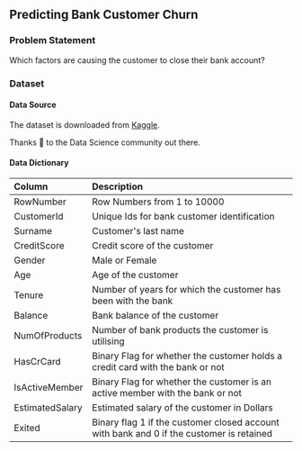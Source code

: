 ## Predicting Bank Customer Churn

### Problem Statement
Which factors are causing the customer to close their bank account?

### Dataset

#### Data Source
The dataset is downloaded from [Kaggle](https://www.kaggle.com/shrutimechlearn/churn-modelling).

Thanks :slightly_smiling_face: to the Data Science community out there.

#### Data Dictionary

| Column          | Description                                                                              |
|:----------------|:-----------------------------------------------------------------------------------------|
| RowNumber       | Row Numbers from 1 to 10000                                                              |
| CustomerId      | Unique Ids for bank customer identification                                              |
| Surname         | Customer's last name                                                                     |
| CreditScore     | Credit score of the customer                                                             |
| Gender          | Male or Female                                                                           |
| Age             | Age of the customer                                                                      |
| Tenure          | Number of years for which the customer has been with the bank                            |
| Balance         | Bank balance of the customer                                                             |
| NumOfProducts   | Number of bank products the customer is utilising                                        |
| HasCrCard       | Binary Flag for whether the customer holds a credit card with the bank or not            |
| IsActiveMember  | Binary Flag for whether the customer is an active member with the bank or not            |
| EstimatedSalary | Estimated salary of the customer in Dollars                                              |
| Exited          | Binary flag 1 if the customer closed account with bank and 0 if the customer is retained |
